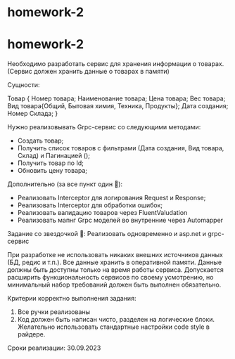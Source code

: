 # homework-2

# homework-2

Необходимо разработать сервис для хранения информации о товарах.
(Сервис должен хранить данные о товарах в памяти)

Сущности:

Товар
{
    Номер товара;
    Наименование товара;
    Цена товара;
    Вес товара;
    Вид товара{Общий, Бытовая химия, Техника, Продукты};
    Дата создания;
    Номер Склада;
}


Нужно реализовывать Grpc-сервис со следующими методами:

* Создать товар;
* Получить список товаров с фильтрами (Дата создания, Вид товара, Склад) и Пагинацией ();
* Получить товар по Id;
* Обновить цену товара;

Дополнительно (за все пункт один 💎):
* Реализовать Interceptor для логирования Request и Response;
* Реализовать Interceptor для обработки ошибок;
* Реализовать валидацию товаров через FluentValudation
* Реализовать мапнг Grpc моделей во внутренние через Automapper


Задание со звездочкой 💎: Реализовать одновременно и asp.net и grpc-сервис

При разработке не использовать никаких внешних источников данных (БД, редис и т.п.). 
Все данные хранить в оперативной памяти. Данные должны быть доступны только на время работы сервиса. Допускается расширить функциональность сервисов по своему усмотрению, но минимальный набор требований должен быть выполнен обязательно.

Критерии корректно выполнения задания: 
1. Все ручки реализованы 
2. Код должен быть написан чисто, разделен на логические блоки. Желательно использовать стандартные настройки code style в райдере.


Сроки реализации: 30.09.2023

